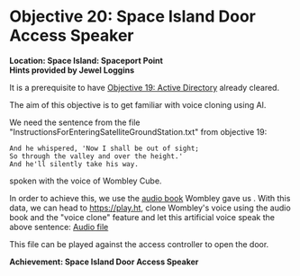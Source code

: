 # Objective 20: Space Island Door Access Speaker
**Location: Space Island: Spaceport Point**  
**Hints provided by Jewel Loggins**

It is a prerequisite to have [Objective 19: Active Directory](../Objective-19) already cleared.

The aim of this objective is to get familiar with voice cloning using AI.

We need the sentence from the file "InstructionsForEnteringSatelliteGroundStation.txt" from objective 19:
```
And he whispered, 'Now I shall be out of sight;
So through the valley and over the height.'
And he'll silently take his way.
```
spoken with the voice of Wombley Cube.

In order to achieve this, we use the [audio book](https://www.holidayhackchallenge.com/2023/wombleycube_the_enchanted_voyage.mp3.zip) Wombley gave us .
With this data, we can head to https://play.ht, clone Wombley's voice using the audio book and the "voice clone" feature and let this artificial voice speak the above sentence: [Audio file](And%20he%20whispered.wav)

This file can be played against the access controller to open the door.

**Achievement: Space Island Door Access Speaker**
<!--stackedit_data:
eyJoaXN0b3J5IjpbMTUxNTA2NjExOSwtMTUwMTYyMjYwNCwtMT
A2MjM1Njg3NCwtMTk0MjcyMTgyMiwxMDQ0NjI0MzcyLC0yMDEw
MTkyNjNdfQ==
-->